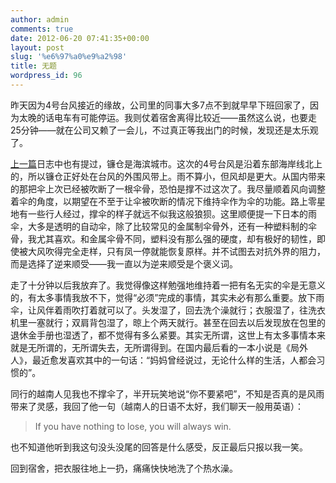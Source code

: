```yaml
---
author: admin
comments: true
date: 2012-06-20 07:41:35+00:00
layout: post
slug: '%e6%97%a0%e9%a2%98'
title: 无题
wordpress_id: 96
---
```


昨天因为4号台风接近的缘故，公司里的同事大多7点不到就早早下班回家了，因为太晚的话电车有可能停运。我则仗着宿舍离得比较近——虽然这么说，也要走25分钟——就在公司又赖了一会儿，不过真正等我出门的时候，发现还是太乐观了。

[上一篇](http://blog.dygnr.com/2012-05-17-the-seaside-town)日志中也有提过，镰仓是海滨城市。这次的4号台风是沿着东部海岸线北上的，所以镰仓正好处在台风的外围风带上。雨不算小，但风却是更大。从国内带来的那把伞上次已经被吹断了一根伞骨，恐怕是撑不过这次了。我尽量顺着风向调整着伞的角度，以期望在不至于让伞被吹断的情况下维持伞作为伞的功能。路上零星地有一些行人经过，撑伞的样子就远不似我这般狼狈。这里顺便提一下日本的雨伞，大多是透明的自动伞，除了比较常见的金属制伞骨外，还有一种塑料制的伞骨，我尤其喜欢。和金属伞骨不同，塑料没有那么强的硬度，却有极好的韧性，即使被大风吹得完全走样，只有凤一停就能恢复原样。并不试图去对抗外界的阻力，而是选择了逆来顺受——我一直以为逆来顺受是个褒义词。

走了十分钟以后我放弃了。我觉得像这样勉强地维持着一把有名无实的伞是无意义的，有太多事情我放不下，觉得“必须”完成的事情，其实未必有那么重要。放下雨伞，让风伴着雨吹打着就可以了。头发湿了，回去洗个澡就行；衣服湿了，往洗衣机里一塞就行；双肩背包湿了，晾上个两天就行。甚至在回去以后发现放在包里的退休金手册也湿透了，都不觉得有多么紧要。其实无所谓，这世上有太多事情本来就是无所谓的，无所谓失去，无所谓得到。在国内最后看的一本小说是《局外人》，最近愈发喜欢其中的一句话：“妈妈曾经说过，无论什么样的生活，人都会习惯的”。

同行的越南人见我也不撑伞了，半开玩笑地说“你不要紧吧”，不知是否真的是风雨带来了灵感，我回了他一句（越南人的日语不太好，我们聊天一般用英语）：

> If you have nothing to lose, you will always win.

也不知道他听到我这句没头没尾的回答是什么感受，反正最后只报以我一笑。

回到宿舍，把衣服往地上一扔，痛痛快快地洗了个热水澡。

